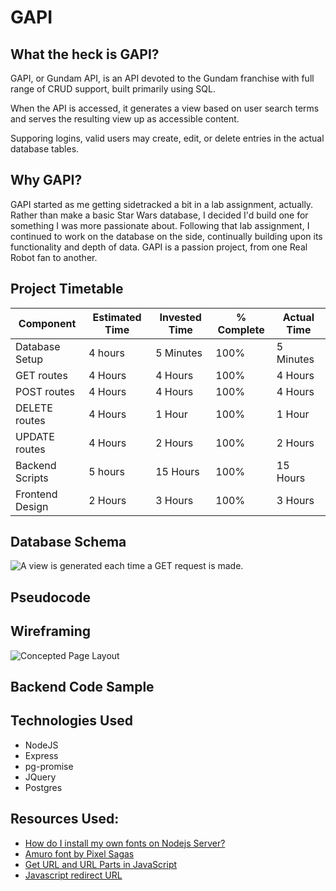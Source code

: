 # GAPI

## What the heck is GAPI?

GAPI, or Gundam API, is an API devoted to the Gundam franchise with full range of CRUD support, built primarily using SQL.

When the API is accessed, it generates a view based on user search terms and serves the resulting view up as accessible content.

Supporing logins, valid users may create, edit, or delete entries in the actual database tables.

## Why GAPI?

GAPI started as me getting sidetracked a bit in a lab assignment, actually. Rather than make a basic Star Wars database, I decided I'd build one for something I was more passionate about. Following that lab assignment, I continued to work on the database on the side, continually building upon its functionality and depth of data. GAPI is a passion project, from one Real Robot fan to another.

## Project Timetable

Component | Estimated Time | Invested Time | % Complete | Actual Time 
--- | --- |--- |--- |---
Database Setup | 4 hours | 5 Minutes | 100% | 5 Minutes 
GET routes | 4 Hours | 4 Hours | 100% | 4 Hours
POST routes | 4 Hours | 4 Hours | 100% | 4 Hours
DELETE routes | 4 Hours | 1 Hour | 100% | 1 Hour
UPDATE routes | 4 Hours | 2 Hours | 100% | 2 Hours
Backend Scripts | 5 hours | 15 Hours | 100% | 15 Hours
Frontend Design | 2 Hours | 3 Hours | 100% | 3 Hours

## Database Schema

![A view is generated each time a GET request is made.](https://volafile.org/get/SoUY93QLzkl3/20170508_090808.jpg)

## Pseudocode

## Wireframing

![Concepted Page Layout](https://volafile.org/get/SoUEW7l4bMEf/20170508_084406.jpg)

## Backend Code Sample

## Technologies Used

* NodeJS
* Express
* pg-promise
* JQuery
* Postgres

## Resources Used:

* [How do I install my own fonts on Nodejs Server?](http://stackoverflow.com/questions/18369600/how-do-i-install-my-own-fonts-on-nodejs-server)
* [Amuro font by Pixel Sagas](http://www.fontspace.com/pixel-sagas/amuro)
* [Get URL and URL Parts in JavaScript](https://css-tricks.com/snippets/javascript/get-url-and-url-parts-in-javascript/)
* [Javascript redirect URL](http://www.rapidtables.com/web/dev/javascript-redirect.htm)
